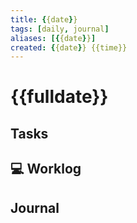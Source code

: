 ```yaml
---
title: {{date}}
tags: [daily, journal]
aliases: [{{date}}]
created: {{date}} {{time}}
---
```


# {{fulldate}}

## Tasks

## 💻 Worklog

## Journal



